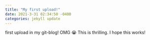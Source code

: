 ```yaml
---
title: "My first upload!"
date: 2021-3-31 02:34:50 -0400
categories: jekyll update
---
```


first upload in my git-blog! 
OMG 😭 This is thrilling.
I hope this works!

